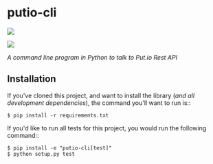 putio-cli
=========

<a href='https://travis-ci.org/jlejeune/putio-cli'><img src='https://secure.travis-ci.org/jlejeune/putio-cli.png?branch=master'></a>

<a href='https://codecov.io/github/jlejeune/putio-cli?branch=master'><img src='https://codecov.io/github/jlejeune/putio-cli/coverage.svg?branch=master'></a>

*A command line program in Python to talk to Put.io Rest API*


Installation
------------

If you've cloned this project, and want to install the library (*and all
development dependencies*), the command you'll want to run is::

    $ pip install -r requirements.txt

If you'd like to run all tests for this project, you would run the following
command::

    $ pip install -e "putio-cli[test]"
    $ python setup.py test
